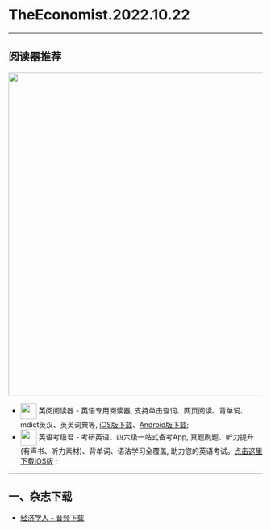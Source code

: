 # TheEconomist.2022.10.22
--------------
## 阅读器推荐
<a href="https://ereader.link/?utm_source=github&utm_medium=github&utm_campaign=github" target="_blank">
<img src="https://pic2.zhimg.com/v2-2158f25799daf1cc82b8c88286d58709_1440w.jpg" width="640px"/>
</a>

* <img align="center" src="https://ereader.link/images/ereader.png" width="32px" /> 英阅阅读器 - 英语专用阅读器, 支持单击查词、网页阅读、背单词、mdict英汉、英英词典等, [iOS版下载](https://apps.apple.com/cn/app/ereader-%E8%8B%B1%E9%98%85%E9%98%85%E8%AF%BB%E5%99%A8/id1558805880)、[Android版下载](https://ereader.link/apps/EReader-For-Android.apk);
* <img align="center" src="https://img-blog.csdnimg.cn/909634eacf664a8f8f5fc41ec648bb1c.png" width="32px" /> 英语考级君 - 考研英语、四六级一站式备考App, 真题刷题、听力提升(有声书、听力素材)、背单词、语法学习全覆盖, 助力您的英语考试。[点击这里下载iOS版](https://apps.apple.com/id/app/%E8%8B%B1%E8%AF%AD%E8%80%83%E7%BA%A7%E5%90%9B-%E8%8B%B1%E8%AF%AD%E8%80%83%E8%AF%95%E5%A4%87%E8%80%83-%E6%82%A8%E7%9A%84%E8%8B%B1%E8%AF%AD%E7%9C%9F%E9%A2%98%E4%BC%B4%E4%BE%A3/id1585354395) ;

---------------------
## 一、杂志下载
    
* [经济学人 - 音频下载](https://github.com/hehonghui/awesome-english-ebooks/wiki/te_audios_2022)
    
